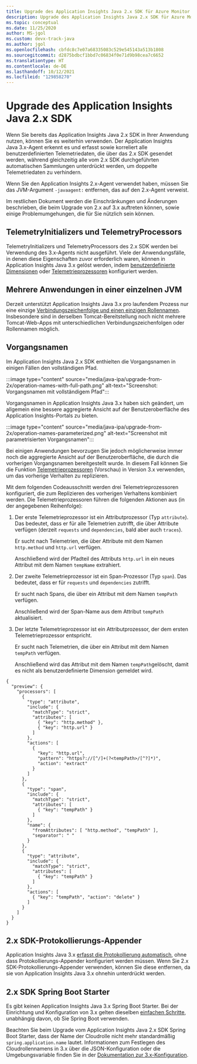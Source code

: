 ```yaml
---
title: Upgrade des Application Insights Java 2.x SDK für Azure Monitor
description: Upgrade des Application Insights Java 2.x SDK für Azure Monitor
ms.topic: conceptual
ms.date: 11/25/2020
author: MS-jgol
ms.custom: devx-track-java
ms.author: jgol
ms.openlocfilehash: cbfdc8c7e07a68335083c529e545143a513b1808
ms.sourcegitcommit: d2875bdbcf1bbd7c06834f0e71d9b98cea7c6652
ms.translationtype: HT
ms.contentlocale: de-DE
ms.lasthandoff: 10/12/2021
ms.locfileid: "129858270"
---
```

# <a name="upgrading-from-application-insights-java-2x-sdk"></a>Upgrade des Application Insights Java 2.x SDK

Wenn Sie bereits das Application Insights Java 2.x SDK in Ihrer Anwendung nutzen, können Sie es weiterhin verwenden.
Der Application Insights Java 3.x-Agent erkennt es und erfasst sowie korreliert alle benutzerdefinierten Telemetriedaten, die über das 2.x SDK gesendet werden, während gleichzeitig alle vom 2.x SDK durchgeführten automatischen Sammlungen unterdrückt werden, um doppelte Telemetriedaten zu verhindern.

Wenn Sie den Application Insights 2.x-Agent verwendet haben, müssen Sie das JVM-Argument `-javaagent:` entfernen, das auf den 2.x-Agent verweist.

Im restlichen Dokument werden die Einschränkungen und Änderungen beschrieben, die beim Upgrade von 2.x auf 3.x auftreten können, sowie einige Problemumgehungen, die für Sie nützlich sein können.

## <a name="telemetryinitializers-and-telemetryprocessors"></a>TelemetryInitializers und TelemetryProcessors

TelemetryInitializers und TelemetryProcessors des 2.x SDK werden bei Verwendung des 3.x-Agents nicht ausgeführt.
Viele der Anwendungsfälle, in denen diese Eigenschaften zuvor erforderlich waren, können in Application Insights Java 3.x gelöst werden, indem [benutzerdefinierte Dimensionen](./java-standalone-config.md#custom-dimensions) oder [Telemetrieprozessoren](./java-standalone-telemetry-processors.md) konfiguriert werden.

## <a name="multiple-applications-in-a-single-jvm"></a>Mehrere Anwendungen in einer einzelnen JVM

Derzeit unterstützt Application Insights Java 3.x pro laufendem Prozess nur eine einzige [Verbindungszeichenfolge und einen einzigen Rollennamen](./java-standalone-config.md#connection-string-and-role-name). Insbesondere sind in derselben Tomcat-Bereitstellung noch nicht mehrere Tomcat-Web-Apps mit unterschiedlichen Verbindungszeichenfolgen oder Rollennamen möglich.

## <a name="operation-names"></a>Vorgangsnamen

Im Application Insights Java 2.x SDK enthielten die Vorgangsnamen in einigen Fällen den vollständigen Pfad.

:::image type="content" source="media/java-ipa/upgrade-from-2x/operation-names-with-full-path.png" alt-text="Screenshot: Vorgangsnamen mit vollständigem Pfad":::

Vorgangsnamen in Application Insights Java 3.x haben sich geändert, um allgemein eine bessere aggregierte Ansicht auf der Benutzeroberfläche des Application Insights-Portals zu bieten.

:::image type="content" source="media/java-ipa/upgrade-from-2x/operation-names-parameterized.png" alt-text="Screenshot mit parametrisierten Vorgangsnamen":::

Bei einigen Anwendungen bevorzugen Sie jedoch möglicherweise immer noch die aggregierte Ansicht auf der Benutzeroberfläche, die durch die vorherigen Vorgangsnamen bereitgestellt wurde. In diesem Fall können Sie die Funktion [Telemetrieprozessoren](./java-standalone-telemetry-processors.md) (Vorschau) in Version 3.x verwenden, um das vorherige Verhalten zu replizieren.

Mit dem folgenden Codeausschnitt werden drei Telemetrieprozessoren konfiguriert, die zum Replizieren des vorherigen Verhaltens kombiniert werden.
Die Telemetrieprozessoren führen die folgenden Aktionen aus (in der angegebenen Reihenfolge):

1. Der erste Telemetrieprozessor ist ein Attributprozessor (Typ `attribute`). Das bedeutet, dass er für alle Telemetrien zutrifft, die über Attribute verfügen (derzeit `requests` und `dependencies`, bald aber auch `traces`).

   Er sucht nach Telemetrien, die über Attribute mit dem Namen `http.method` und `http.url` verfügen.

   Anschließend wird der Pfadteil des Attributs `http.url` in ein neues Attribut mit dem Namen `tempName` extrahiert.

2. Der zweite Telemetrieprozessor ist ein Span-Prozessor (Typ `span`). Das bedeutet, dass er für `requests` und `dependencies` zutrifft.

   Er sucht nach Spans, die über ein Attribut mit dem Namen `tempPath` verfügen.

   Anschließend wird der Span-Name aus dem Attribut `tempPath` aktualisiert.

3. Der letzte Telemetrieprozessor ist ein Attributprozessor, der dem ersten Telemetrieprozessor entspricht.

   Er sucht nach Telemetrien, die über ein Attribut mit dem Namen `tempPath` verfügen.

   Anschließend wird das Attribut mit dem Namen `tempPath`gelöscht, damit es nicht als benutzerdefinierte Dimension gemeldet wird.

```
{
  "preview": {
    "processors": [
      {
        "type": "attribute",
        "include": {
          "matchType": "strict",
          "attributes": [
            { "key": "http.method" },
            { "key": "http.url" }
          ]
        },
        "actions": [
          {
            "key": "http.url",
            "pattern": "https?://[^/]+(?<tempPath>/[^?]*)",
            "action": "extract"
          }
        ]
      },
      {
        "type": "span",
        "include": {
          "matchType": "strict",
          "attributes": [
            { "key": "tempPath" }
          ]
        },
        "name": {
          "fromAttributes": [ "http.method", "tempPath" ],
          "separator": " "
        }
      },
      {
        "type": "attribute",
        "include": {
          "matchType": "strict",
          "attributes": [
            { "key": "tempPath" }
          ]
        },
        "actions": [
          { "key": "tempPath", "action": "delete" }
        ]
      }
    ]
  }
}
```

## <a name="2x-sdk-logging-appenders"></a>2.x SDK-Protokollierungs-Appender

Application Insights Java 3.x [erfasst die Protokollierung automatisch](./java-standalone-config.md#auto-collected-logging), ohne dass Protokollierungs-Appender konfiguriert werden müssen.
Wenn Sie 2.x SDK-Protokollierungs-Appender verwenden, können Sie diese entfernen, da sie von Application Insights Java 3.x ohnehin unterdrückt werden.

## <a name="2x-sdk-spring-boot-starter"></a>2.x SDK Spring Boot Starter

Es gibt keinen Application Insights Java 3.x Spring Boot Starter.
Bei der Einrichtung und Konfiguration von 3.x gelten dieselben [einfachen Schritte](./java-in-process-agent.md#get-started), unabhängig davon, ob Sie Spring Boot verwenden.

Beachten Sie beim Upgrade vom Application Insights Java 2.x SDK Spring Boot Starter, dass der Name der Cloudrolle nicht mehr standardmäßig `spring.application.name` lautet.
Informationen zum Festlegen des Cloudrollennamens in 3.x über die JSON-Konfiguration oder die Umgebungsvariable finden Sie in der [Dokumentation zur 3.x-Konfiguration](./java-standalone-config.md#cloud-role-name).
